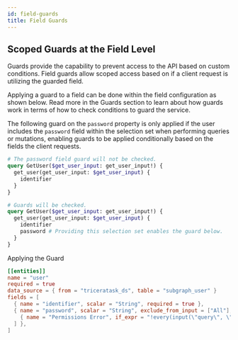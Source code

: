 ```yaml
---
id: field-guards
title: Field Guards
---
```


## Scoped Guards at the Field Level

Guards provide the capability to prevent access to the API based on custom conditions. Field guards
allow scoped access based on if a client request is utilizing the guarded field.

Applying a guard to a field can be done within the field configuration as shown below. Read more in the
Guards section to learn about how guards work in terms of how to check conditions to guard the service.

The following guard on the `password` property is only applied if the user includes the `password` field
within the selection set when performing queries or mutations, enabling guards to be applied conditionally
based on the fields the client requests.

```graphql
# The password field guard will not be checked.
query GetUser($get_user_input: get_user_input!) {
  get_user(get_user_input: $get_user_input) {
    identifier
  }
}

# Guards will be checked.
query GetUser($get_user_input: get_user_input!) {
  get_user(get_user_input: $get_user_input) {
    identifier
    password # Providing this selection set enables the guard below.
  }
}
```

Applying the Guard

```toml
[[entities]]
name = "user"
required = true
data_source = { from = "triceratask_ds", table = "subgraph_user" }
fields = [
  { name = "identifier", scalar = "String", required = true },
  { name = "password", scalar = "String", exclude_from_input = ["All"], guards = [
    { name = "Permissions Error", if_expr = "!every(input(\"query\", \"uuid\"), token_data(\"user_uuid\"))", then_msg = "You may not request pass keys that belong to other users." }
  ] },
]
```
